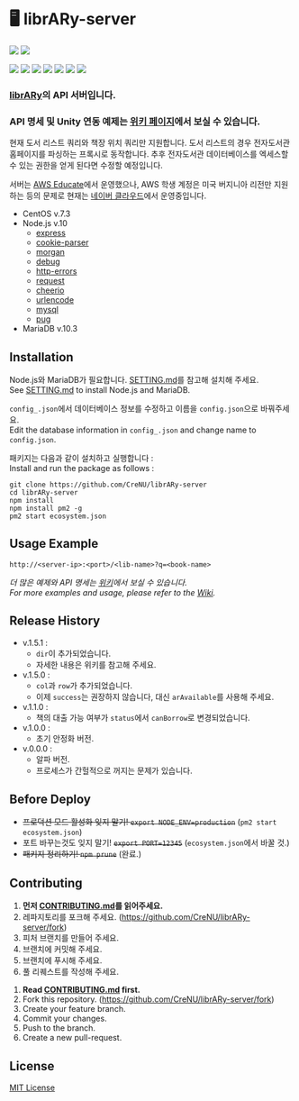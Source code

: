 # 🖥️ librARy-server

![](https://img.shields.io/badge/librARy-server-orange)
![](https://img.shields.io/badge/npm-v.1.5.1-orange)

![](https://img.shields.io/github/languages/count/crenu/library-server)
![](https://img.shields.io/github/languages/top/crenu/library-server)
![](https://img.shields.io/github/languages/code-size/crenu/library-server)
![](https://img.shields.io/github/repo-size/crenu/library-server)
![](https://img.shields.io/github/issues/crenu/library-server)
![](https://img.shields.io/github/issues-closed/crenu/library-server)
![](https://img.shields.io/github/last-commit/crenu/library-server)

### [librARy](https://github.com/CreNU/librARy-unity)의 API 서버입니다.
### API 명세 및 Unity 연동 예제는 [위키 페이지][Wiki]에서 보실 수 있습니다.

현재 도서 리스트 쿼리와 책장 위치 쿼리만 지원합니다.
도서 리스트의 경우 전자도서관 홈페이지를 파싱하는 프록시로 동작합니다.
추후 전자도서관 데이터베이스를 엑세스할 수 있는 권한을 얻게 된다면 수정할 예정입니다.

서버는 [AWS Educate](https://aws.amazon.com/ko/education/awseducate/)에서 운영했으나, AWS 학생 계정은 미국 버지니아 리전만 지원하는 등의 문제로 현재는 [네이버 클라우드](https://www.ncloud.com/)에서 운영중입니다.

+ CentOS v.7.3
+ Node.js v.10
  - [express](https://github.com/expressjs/express)
  - [cookie-parser](https://github.com/expressjs/cookie-parser)
  - [morgan](https://github.com/expressjs/morgan)
  - [debug](https://github.com/visionmedia/debug)
  - [http-errors](https://github.com/jshttp/http-errors)
  - [request](https://github.com/request/request)
  - [cheerio](https://github.com/cheeriojs/cheerio)
  - [urlencode](https://github.com/node-modules/urlencode)
  - [mysql](https://github.com/mysqljs/mysql)
  - [pug](https://github.com/pugjs/pug)
+ MariaDB v.10.3


## Installation
Node.js와 MariaDB가 필요합니다. [SETTING.md](./SETTING.md)를 참고해 설치해 주세요.<br>
See [SETTING.md](./SETTING.md) to install Node.js and MariaDB.

`config_.json`에서 데이터베이스 정보를 수정하고 이름을 `config.json`으로 바꿔주세요.<br>
Edit the database information in `config_.json` and change name to `config.json`.

패키지는 다음과 같이 설치하고 실행합니다 :<br>
Install and run the package as follows :
```
git clone https://github.com/CreNU/librARy-server
cd librARy-server
npm install
npm install pm2 -g
pm2 start ecosystem.json
```


## Usage Example
`http://<server-ip>:<port>/<lib-name>?q=<book-name>`

*더 많은 예제와 API 명세는 [위키][Wiki]에서 보실 수 있습니다.*<br>
*For more examples and usage, please refer to the [Wiki][Wiki].*


## Release History
+ v.1.5.1 :
  - `dir`이 추가되었습니다.
  - 자세한 내용은 위키를 참고해 주세요.
+ v.1.5.0 :
  - `col`과 `row`가 추가되었습니다.
  - 이제 `success`는 권장하지 않습니다, 대신 `arAvailable`를 사용해 주세요.
+ v.1.1.0 :
  - 책의 대출 가능 여부가 `status`에서 `canBorrow`로 변경되었습니다.
+ v.1.0.0 : 
  - 초기 안정화 버전.
+ v.0.0.0 :
  - 알파 버전.
  - 프로세스가 간헐적으로 꺼지는 문제가 있습니다.


## Before Deploy
+ ~~프로덕션 모드 활성화 잊지 말기! `export NODE_ENV=production`~~ (`pm2 start ecosystem.json`)
+ 포트 바꾸는것도 잊지 말기! ~~`export PORT=12345`~~ (`ecosystem.json`에서 바꿀 것.)
+ ~~패키지 정리하기! `npm prune`~~ (완료.)


## Contributing
1. **먼저 [CONTRIBUTING.md](./CONTRIBUTING.md)를 읽어주세요.**
2. 레파지토리를 포크해 주세요. (https://github.com/CreNU/librARy-server/fork)
3. 피처 브랜치를 만들어 주세요.
4. 브랜치에 커밋해 주세요.
5. 브랜치에 푸시해 주세요.
6. 풀 리퀘스트를 작성해 주세요.
<!-- -->
1. **Read [CONTRIBUTING.md](./CONTRIBUTING.md) first.**
2. Fork this repository. (https://github.com/CreNU/librARy-server/fork)
3. Create your feature branch.
4. Commit your changes.
5. Push to the branch.
6. Create a new pull-request.

## License
[MIT License](./LICENSE.md)




[Wiki]: https://github.com/CreNU/librARy-server/wiki
